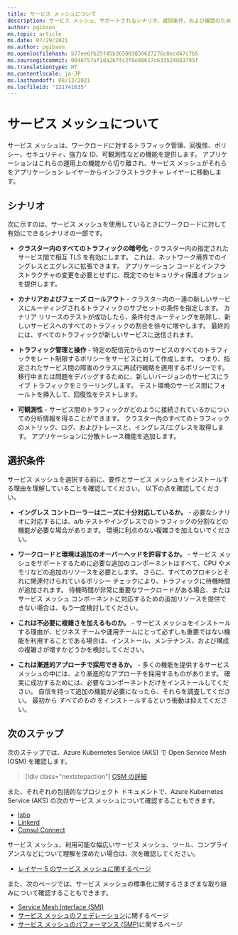 ```yaml
---
title: サービス メッシュについて
description: サービス メッシュ、サポートされるシナリオ、選択条件、および確認のための次のステップの概要を説明します。
author: pgibson
ms.topic: article
ms.date: 07/29/2021
ms.author: pgibson
ms.openlocfilehash: b77ee6fb25f45b365003850627276c0ecd47c7b5
ms.sourcegitcommit: 0046757af1da267fc2f0e88617c633524883795f
ms.translationtype: HT
ms.contentlocale: ja-JP
ms.lasthandoff: 08/13/2021
ms.locfileid: "121741635"
---
```

# <a name="about-service-meshes"></a>サービス メッシュについて

サービス メッシュは、ワークロードに対するトラフィック管理、回復性、ポリシー、セキュリティ、強力な ID、可観測性などの機能を提供します。 アプリケーションはこれらの運用上の機能から切り離され、サービス メッシュがそれらをアプリケーション レイヤーからインフラストラクチャ レイヤーに移動します。

## <a name="scenarios"></a>シナリオ

次に示すのは、サービス メッシュを使用しているときにワークロードに対して有効にできるシナリオの一部です。

- **クラスター内のすべてのトラフィックの暗号化** - クラスター内の指定されたサービス間で相互 TLS を有効にします。 これは、ネットワーク境界でのイングレスとエグレスに拡張できます。 アプリケーション コードとインフラストラクチャの変更を必要とせずに、既定でのセキュリティ保護オプションを提供します。

- **カナリアおよびフェーズ ロールアウト** - クラスター内の一連の新しいサービスにルーティングされるトラフィックのサブセットの条件を指定します。 カナリア リリースのテストが成功したら、条件付きルーティングを削除し、新しいサービスへのすべてのトラフィックの割合を徐々に増やします。 最終的には、すべてのトラフィックが新しいサービスに送信されます。

- **トラフィック管理と操作** - 特定の配信元からのサービスのすべてのトラフィックをレート制限するポリシーをサービスに対して作成します。 つまり、指定されたサービス間の障害のクラスに再試行戦略を適用するポリシーです。 移行中または問題をデバッグするために、新しいバージョンのサービスにライブ トラフィックをミラーリングします。 テスト環境のサービス間にフォールトを挿入して、回復性をテストします。

- **可観測性** - サービス間のトラフィックがどのように接続されているかについての分析情報を得ることができます。 クラスター内のすべてのトラフィックのメトリック、ログ、およびトレースと、イングレス/エグレスを取得します。 アプリケーションに分散トレース機能を追加します。

## <a name="selection-criteria"></a>選択条件

サービス メッシュを選択する前に、要件とサービス メッシュをインストールする理由を理解していることを確認してください。 以下の点を確認してください。

- **イングレス コントローラーはニーズに十分対応しているか。** - 必要なシナリオに対応するには、a/b テストやイングレスでのトラフィックの分割などの機能が必要な場合があります。 環境に利点のない複雑さを加えないでください。

- **ワークロードと環境は追加のオーバーヘッドを許容するか。** - サービス メッシュをサポートするために必要な追加のコンポーネントはすべて、CPU やメモリなどの追加のリソースを必要とします。 さらに、すべてのプロキシとそれに関連付けられているポリシー チェックにより、トラフィックに待機時間が追加されます。 待機時間が非常に重要なワークロードがある場合、またはサービス メッシュ コンポーネントに対応するための追加リソースを提供できない場合は、もう一度検討してください。

- **これは不必要に複雑さを加えるものか。** - サービス メッシュをインストールする理由が、ビジネス チームや運用チームにとって必ずしも重要ではない機能を利用することである場合は、インストール、メンテナンス、および構成の複雑さが増すかどうかを検討してください。

- **これは漸進的アプローチで採用できるか。** - 多くの機能を提供するサービス メッシュの中には、より漸進的なアプローチを採用するものがあります。 確実に成功するためには、必要なコンポーネントだけをインストールしてください。 自信を持って追加の機能が必要になったら、それらを調査してください。 最初から *すべてのもの* をインストールするという衝動は抑えてください。

## <a name="next-steps"></a>次のステップ

次のステップでは、Azure Kubernetes Service (AKS) で Open Service Mesh (OSM) を確認します。

> [!div class="nextstepaction"]
> [OSM の詳細][osm-about]

また、それぞれの包括的なプロジェクト ドキュメントで、Azure Kubernetes Service (AKS) の次のサービス メッシュについて確認することもできます。

- [Istio][istio]
- [Linkerd][linkerd]
- [Consul Connect][consul]

サービス メッシュ、利用可能な幅広いサービス メッシュ、ツール、コンプライアンスなどについて理解を深めたい場合は、次を確認してください。

- [レイヤー 5 のサービス メッシュに関するページ][service-mesh-landscape]

また、次のページでは、サービス メッシュの標準化に関するさまざまな取り組みについて確認することもできます。

- [Service Mesh Interface (SMI)][smi]
- [サービス メッシュのフェデレーション][smf]に関するページ
- [サービス メッシュのパフォーマンス (SMP)][smp]に関するページ


<!-- LINKS - external -->
[istio]: https://istio.io/latest/docs/setup/install/
[linkerd]: https://linkerd.io/getting-started/
[consul]: https://learn.hashicorp.com/tutorials/consul/service-mesh-deploy
[service-mesh-landscape]: https://layer5.io/service-mesh-landscape
[smi]: https://smi-spec.io/
[smf]: https://github.com/vmware/hamlet
[smp]: https://github.com/service-mesh-performance/service-mesh-performance

<!-- LINKS - internal -->
[osm-about]: ./servicemesh-osm-about.md
